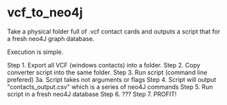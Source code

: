 # vcf_to_neo4j
Take a physical folder full of .vcf contact cards and outputs a script that for a fresh neo4J graph database.


Execution is simple. 

Step 1. Export all VCF (windows contacts) into a folder.
Step 2. Copy converter script into the same folder.
Step 3. Run script (command line prefered)
  3a. Script takes not arguments or flags
Step 4. Script will output "contacts_output.csv" which is a series of neo4J commands
Step 5. Run script in a fresh neo4J database
Step 6. ???
Step 7. PROFIT!
